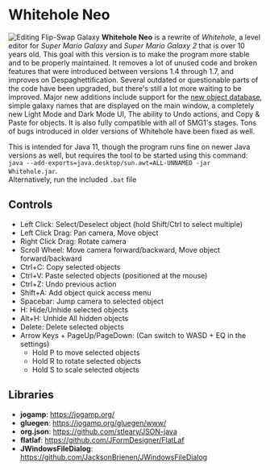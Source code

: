 # Whitehole Neo
![Editing Flip-Swap Galaxy](https://github.com/SMGCommunity/Whitehole-Neo/blob/master/ExampleImage.png)
**Whitehole Neo** is a rewrite of *Whitehole*, a level editor for *Super Mario Galaxy* and *Super Mario Galaxy 2* that is over 10 years old.
This goal with this version is to make the program more stable and to be properly maintained.
It removes a lot of unused code and broken features that were introduced between versions 1.4 through 1.7, and improves on Despaghettification.
Several outdated or questionable parts of the code have been upgraded, but there's still a lot more waiting to be improved.
Major new additions include support for the [new object database](https://github.com/SMGCommunity/galaxydatabase), simple galaxy names that are displayed on the main window, a completely new Light Mode and Dark Mode UI, The ability to Undo actions, and Copy & Paste for objects.
It is also fully compatible with all of SMG1's stages. Tons of bugs introduced in older versions of Whitehole have been fixed as well.

This is intended for Java 11, though the program runs fine on newer Java versions as well, but requires the tool to be started using this command: ```java --add-exports=java.desktop/sun.awt=ALL-UNNAMED -jar Whitehole.jar```.<br/>Alternatively, run the included `.bat` file

## Controls
- Left Click: Select/Deselect object (hold Shift/Ctrl to select multiple)
- Left Click Drag: Pan camera, Move object
- Right Click Drag: Rotate camera
- Scroll Wheel: Move camera forward/backward, Move object forward/backward
- Ctrl+C: Copy selected objects
- Ctrl+V: Paste selected objects (positioned at the mouse)
- Ctrl+Z: Undo previous action
- Shift+A: Add object quick access menu
- Spacebar: Jump camera to selected object
- H: Hide/Unhide selected objects
- Alt+H: Unhide All hidden objects
- Delete: Delete selected objects
- Arrow Keys + PageUp/PageDown: (Can switch to WASD + EQ in the settings)
  - Hold P to move selected objects
  - Hold R to rotate selected objects
  - Hold S to scale selected objects

## Libraries
- **jogamp**: https://jogamp.org/
- **gluegen**: https://jogamp.org/gluegen/www/
- **org.json**: https://github.com/stleary/JSON-java
- **flatlaf**: https://github.com/JFormDesigner/FlatLaf
- **JWindowsFileDialog**: https://github.com/JacksonBrienen/JWindowsFileDialog

